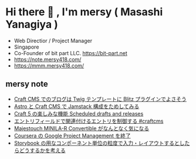 # Hi there 👋 , I'm mersy ( Masashi Yanagiya )

- Web Directior / Project Manager
- Singapore
- Co-Founder of bit part LLC. https://bit-part.net
- https://note.mersy418.com/
- https://mmm.mersy418.com/

## mersy note
<!-- BLOG-POST-LIST:START -->
- [Craft CMS でのブログは Twig テンプレートに Blitz プラグインでよさそう](https://note.mersy418.com/article/using-blitz-for-craftcms?utm_source=feed)
- [Astro と Craft CMS で Jamstack 構成をためしてみる](https://note.mersy418.com/article/astro-craftcms-jamstack?utm_source=feed)
- [Craft 5 の楽しみな機能 Scheduled drafts and releases](https://note.mersy418.com/article/craft-5-cheduled-drafts-and-releases?utm_source=feed)
- [エントリフィールドで関連付けるエントリを制御する #craftcms](https://note.mersy418.com/article/relation-specific-level-entry?utm_source=feed)
- [Majestouch MINILA-R Convertible がなんとなく気になる](https://note.mersy418.com/article/majestouch-minila-r-convertible?utm_source=feed)
- [Coursera の Google Project Management を終了](https://note.mersy418.com/article/coursera-google-project-management-certificate?utm_source=feed)
- [Storybook の用なコンポーネント単位の粒度で入力・レイアウトするとしたらどうするかを考える](https://note.mersy418.com/article/storybook-craftcms-neo?utm_source=feed)
<!-- BLOG-POST-LIST:END -->
